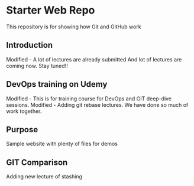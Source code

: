 # Starter Web Repo

This repository is for showing how Git and GitHub work

## Introduction
Modified - A lot of lectures are already submitted
And lot of lectures are coming now. Stay tuned!!

## DevOps training on Udemy
Modified - This is for training course for DevOps and GIT deep-dive sessions. 
Modified - Adding git rebase lectures. We have done so much of work together.

## Purpose

Sample website with plenty of files for demos

## GIT Comparison

Adding new lecture of stashing